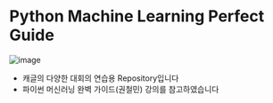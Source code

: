 # Python Machine Learning Perfect Guide

![image](https://user-images.githubusercontent.com/67913569/131329838-1333fd0b-af30-421a-875e-9bd42acb2bee.png)

* 캐글의 다양한 대회의 연습용 Repository입니다
* 파이썬 머신러닝 완벽 가이드(권철민) 강의를 참고하였습니다
